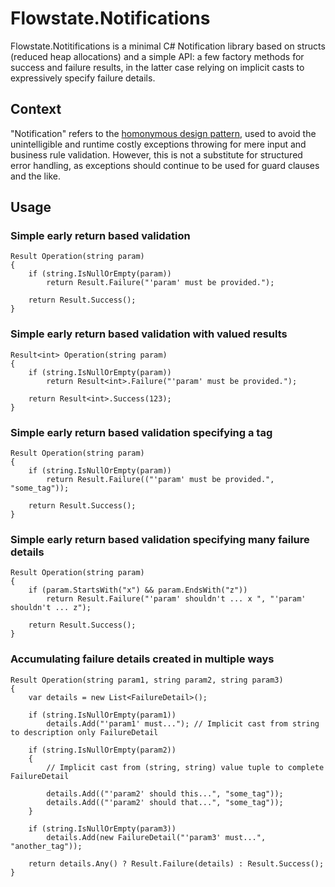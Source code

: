# Flowstate.Notifications

Flowstate.Notitifications is a minimal C# Notification library based on structs (reduced heap allocations) and a simple API: a few factory methods for success and failure results, in the latter case relying on implicit casts to expressively specify failure details.

## Context

"Notification" refers to the [homonymous design pattern](https://martinfowler.com/eaaDev/Notification.html), used to avoid the unintelligible and runtime costly exceptions throwing for mere input and business rule validation. However, this is not a substitute for structured error handling, as exceptions should continue to be used for guard clauses and the like.

## Usage

### Simple early return based validation
``` 
Result Operation(string param)
{
    if (string.IsNullOrEmpty(param))
        return Result.Failure("'param' must be provided.");

    return Result.Success();
}
```

### Simple early return based validation with valued results
``` 
Result<int> Operation(string param)
{
    if (string.IsNullOrEmpty(param))
        return Result<int>.Failure("'param' must be provided.");

    return Result<int>.Success(123);
}
```

### Simple early return based validation specifying a tag
``` 
Result Operation(string param)
{
    if (string.IsNullOrEmpty(param))
        return Result.Failure(("'param' must be provided.", "some_tag"));

    return Result.Success();
}
```

### Simple early return based validation specifying many failure details
``` 
Result Operation(string param)
{
    if (param.StartsWith("x") && param.EndsWith("z"))
        return Result.Failure("'param' shouldn't ... x ", "'param' shouldn't ... z");

    return Result.Success();
}
```

### Accumulating failure details created in multiple ways
``` 
Result Operation(string param1, string param2, string param3)
{
    var details = new List<FailureDetail>();

    if (string.IsNullOrEmpty(param1))
        details.Add("'param1' must..."); // Implicit cast from string to description only FailureDetail

    if (string.IsNullOrEmpty(param2))
    {
        // Implicit cast from (string, string) value tuple to complete FailureDetail

        details.Add(("'param2' should this...", "some_tag"));            
        details.Add(("'param2' should that...", "some_tag"));
    }

    if (string.IsNullOrEmpty(param3))
        details.Add(new FailureDetail("'param3' must...", "another_tag"));

    return details.Any() ? Result.Failure(details) : Result.Success();
}
```